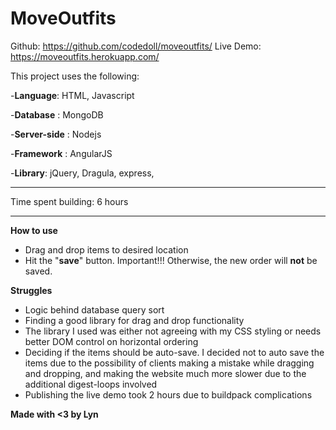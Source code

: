 MoveOutfits
===================

Github: https://github.com/codedoll/moveoutfits/
Live Demo: https://moveoutfits.herokuapp.com/

This project uses the following:
 
 -**Language**: HTML, Javascript

 -**Database** : MongoDB

 -**Server-side** : Nodejs
 
 -**Framework** : AngularJS
 
 -**Library**: jQuery, Dragula, express, 



----------

Time spent building: 6 hours

----------

**How to use**
 - Drag and drop items to desired location
 - Hit the "**save**" button. Important!!! Otherwise, the new order will **not** be saved.

**Struggles**
 - Logic behind database query sort
 - Finding a good library for drag and drop functionality
 - The library I used was either not agreeing with my CSS styling or needs better DOM control on horizontal ordering
 - Deciding if the items should be auto-save. I decided not to auto save the items due to the possibility of clients making a mistake while dragging and dropping, and making the website much more slower due to the additional digest-loops involved
 - Publishing the live demo took 2 hours due to buildpack complications

 **Made with <3 by Lyn**